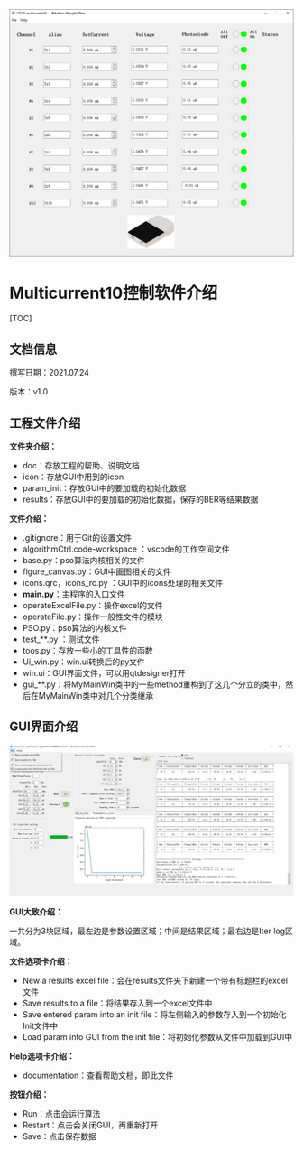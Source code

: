 





<img src="documentation.assets/image-20210723170236804.png" alt="image-20210723170236804" style="zoom:80%;" />

# Multicurrent10控制软件介绍

[TOC]

## 文档信息

撰写日期：2021.07.24

版本：v1.0

## 工程文件介绍

**文件夹介绍：**

* doc：存放工程的帮助、说明文档
* icon：存放GUI中用到的icon
* param_init：存放GUI中的要加载的初始化数据
* results：存放GUI中的要加载的初始化数据，保存的BER等结果数据

**文件介绍：**

* .gitignore：用于Git的设置文件
* algorithmCtrl.code-workspace ：vscode的工作空间文件
* base.py：pso算法内核相关的文件
* figure_canvas.py：GUI中画图相关的文件
* icons.qrc，icons_rc.py ：GUI中的icons处理的相关文件
* **main.py**：主程序的入口文件
* operateExcelFile.py：操作excel的文件
* operateFile.py：操作一般性文件的模块
* PSO.py：pso算法的内核文件
* test_**.py ：测试文件
* toos.py：存放一些小的工具性的函数
* Ui_win.py：win.ui转换后的py文件
* win.ui：GUI界面文件，可以用qtdesigner打开
* gui_**.py：将MyMainWin类中的一些method重构到了这几个分立的类中，然后在MyMainWin类中对几个分类继承

## GUI界面介绍

![image-20210717173700787](documentation.assets/image-20210717173700787.png)

**GUI大致介绍：**

一共分为3块区域，最左边是参数设置区域；中间是结果区域；最右边是Iter log区域。

**文件选项卡介绍：**

* New a results excel file：会在results文件夹下新建一个带有标题栏的excel文件
* Save results to a file：将结果存入到一个excel文件中
* Save entered param into an init file：将左侧输入的参数存入到一个初始化Init文件中
* Load param into GUI from the init file：将初始化参数从文件中加载到GUI中

**Help选项卡介绍：**

* documentation：查看帮助文档，即此文件

**按钮介绍：**

* Run：点击会运行算法
* Restart：点击会关闭GUI，再重新打开
* Save：点击保存数据



